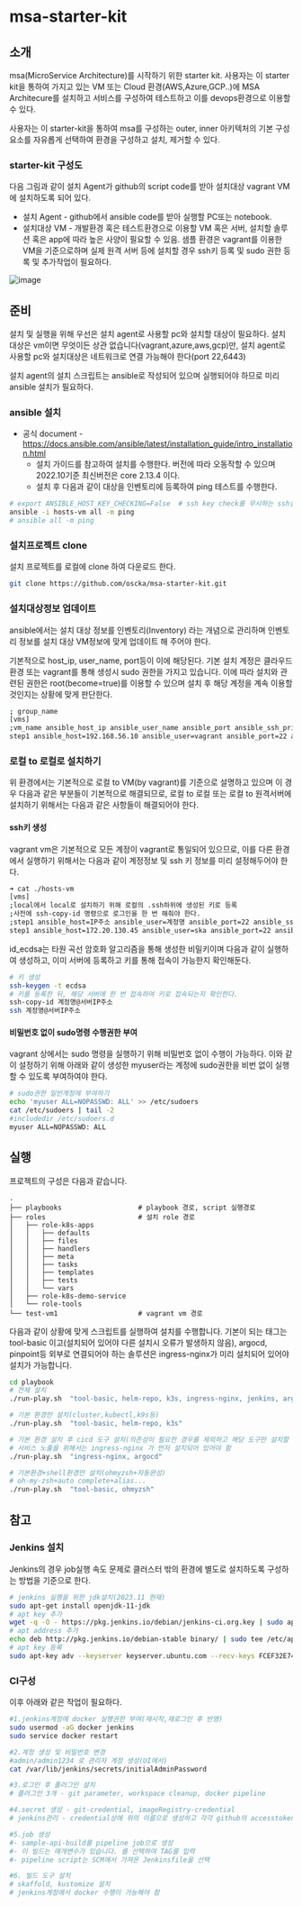 # msa-starter-kit

## 소개

msa(MicroService Architecture)를 시작하기 위한 starter kit. 사용자는 이 starter kit을 통하여
가지고 있는 VM 또는 Cloud 환경(AWS,Azure,GCP..)에 MSA Architecure를 설치하고
서비스를 구성하여 테스트하고 이를 devops환경으로 이용할 수 있다.

사용자는 이 starter-kit을 통하여 msa를 구성하는 outer, inner 아키텍처의 기본 구성요소를 자유롭게 선택하여 환경을 구성하고 설치, 제거할 수 있다.

### starter-kit 구성도

다음 그림과 같이 설치 Agent가 github의 script code를 받아 설치대상 vagrant VM에 설치하도록 되어 있다.

- 설치 Agent - github에서 ansible code를 받아 실행할 PC또는 notebook.
- 설치대상 VM - 개발환경 혹은 테스트환경으로 이용할 VM 혹은 서버, 설치할 솔루션 혹은 app에 따라 높은 사양이 필요할 수 있음. 샘플 환경은 vagrant를 이용한 VM을 기준으로하며 실제 원격 서버 등에 설치할 경우 ssh키 등록 및 sudo 권한 등록 및 추가작업이 필요하다.

![image](https://user-images.githubusercontent.com/112376183/195263573-d76fd0a9-61b1-47fc-a025-0469da92af92.png)

## 준비

설치 및 실행을 위해 우선은 설치 agent로 사용할 pc와 설치할 대상이 필요하다.
설치 대상은 vm이면 무엇이든 상관 없습니다(vagrant,azure,aws,gcp)만, 설치 agent로 사용할 pc와 설치대상은
네트워크로 연결 가능해야 한다(port 22,6443)

설치 agent의 설치 스크립트는 ansible로 작성되어 있으며 실행되어야 하므로 미리 ansible 설치가 필요하다.

### ansible 설치

- 공식 document - https://docs.ansible.com/ansible/latest/installation_guide/intro_installation.html
  - 설치 가이드를 참고하여 설치를 수행한다. 버전에 따라 오동작할 수 있으며 2022.10기준 최신버전은 core 2.13.4 이다.
  - 설치 후 다음과 같이 대상을 인벤토리에 등록하여 ping 테스트를 수행한다.

```bash
# export ANSIBLE_HOST_KEY_CHECKING=False  # ssh key check를 무시하는 ssh설정
ansible -i hosts-vm all -m ping
# ansible all -m ping
```
### 설치프로젝트 clone

설치 프로젝트를 로컬에 clone 하여 다운로드 한다.

```bash
git clone https://github.com/oscka/msa-starter-kit.git

```

### 설치대상정보 업데이트

ansible에서는 설치 대상 정보를 인벤토리(Inventory) 라는 개념으로 관리하며 인벤토리 정보를 설치 대상 VM정보에 맞게 업데이트 해 주어야 한다.

기본적으로 host_ip, user_name, port등이 이에 해당된다.
기본 설치 계정은 클라우드 환경 또는 vagrant를 통해 생성시 sudo 권한을 가지고 있습니다. 이에 따라 설치와 관련된 권한은 root(become=true)를 이용할 수 있으며 설치 후 해당 계정을 계속 이용할 것인지는 상황에 맞게 판단한다.

```bash
; group_name
[vms]
;vm_name ansible_host_ip ansible_user_name ansible_port ansible_ssh_private_key_file
step1 ansible_host=192.168.56.10 ansible_user=vagrant ansible_port=22 ansible_ssh_private_key_file=../test-vm1/.vagrant/machines/default/virtualbox/private_key
```

### 로컬 to 로컬로 설치하기

위 환경에서는 기본적으로 로컬 to VM(by vagrant)를 기준으로 설명하고 있으며 이 경우 다음과 같은 부분들이 기본적으로 해결되므로, 로컬 to 로컬 또는 로컬 to 원격서버에 설치하기 위해서는 다음과 같은 사항들이 해결되어야 한다.

#### ssh키 생성

vagrant vm은 기본적으로 모든 계정이 vagrant로 통일되어 있으므로, 이를 다른 환경에서 실행하기 위해서는 다음과 같이 계정정보 및 ssh 키 정보를 미리 설정해두어야 한다. 

```zsh
➜ cat ./hosts-vm
[vms]
;local에서 local로 설치하기 위해 로컬의 .ssh하위에 생성된 키로 등록
;사전에 ssh-copy-id 명령으로 로그인을 한 번 해줘야 한다.
;step1 ansible_host=IP주소 ansible_user=계정명 ansible_port=22 ansible_ssh_private_key_file=키파일경로
step1 ansible_host=172.20.130.45 ansible_user=ska ansible_port=22 ansible_ssh_private_key_file=/home/ska/.ssh/id_ecdsa
```

id_ecdsa는 타원 곡선 암호화 알고리즘을 통해 생성한 비밀키이며 다음과 같이 실행하여 생성하고, 이미 서버에 등록하고 키를 통해 접속이 가능한지 확인해둔다.

```zsh
# 키 생성 
ssh-keygen -t ecdsa
# 키를 등록한 뒤, 해당 서버에 한 번 접속하여 키로 접속되는지 확인한다.
ssh-copy-id 계정명@서버IP주소
ssh 계정명@서버IP주소
```

#### 비밀번호 없이 sudo명령 수행권한 부여

vagrant 상에서는 sudo 명령을 실행하기 위해 비밀번호 없이 수행이 가능하다. 이와 같이 설정하기 위해 아래와 같이 생성한 myuser라는 계정에 sudo권한을 비번 없이 실행할 수 있도록 부여하여야 한다.

```zsh
# sudo권한 일반계정에 부여하기
echo 'myuser ALL=NOPASSWD: ALL' >> /etc/sudoers
cat /etc/sudoers | tail -2
#includedir /etc/sudoers.d
myuser ALL=NOPASSWD: ALL
```

## 실행

프로젝트의 구성은 다음과 같습니다.
```
.
├── playbooks                   # playbook 경로, script 실행경로
├── roles                       # 설치 role 경로
│   ├── role-k8s-apps
│   │   ├── defaults
│   │   ├── files
│   │   ├── handlers
│   │   ├── meta
│   │   ├── tasks
│   │   ├── templates
│   │   ├── tests
│   │   └── vars
│   ├── role-k8s-demo-service
│   └── role-tools
└── test-vm1                    # vagrant vm 경로
```

다음과 같이 상황에 맞게 스크립트를 실행하여 설치를 수행합니다. 기본이 되는 태그는 tool-basic 이고(설치되어 있어야 다른 설치시 오류가 발생하지 않음), argocd, pinpoint등 외부로 연결되어야 하는 솔루션은 ingress-nginx가 미리 설치되어 있어야 설치가 가능합니다.

```bash
cd playbook
# 전체 설치
./run-play.sh  "tool-basic, helm-repo, k3s, ingress-nginx, jenkins, argocd, loki-stack, pinpoint, mysql, simple-api-argocd"

# 기본 환경만 설치(cluster,kubectl,k9s등)
./run-play.sh  "tool-basic, helm-repo, k3s"

# 기본 환경 설치 후 cicd 도구 설치(의존성이 필요한 경우를 제외하고 해당 도구만 설치할 수 있음)
# 서비스 노출을 위해서는 ingress-nginx 가 먼저 설치되어 있어야 함
./run-play.sh  "ingress-nginx, argocd"

# 기본환경+shell환경만 설치(ohmyzsh+자동완성)
# oh-my-zsh+auto complete+alias...
./run-play.sh  "tool-basic, ohmyzsh"
```

## 참고

### Jenkins 설치 

Jenkins의 경우 job실행 속도 문제로 클러스터 밖의 환경에 별도로 설치하도록 구성하는 방법을 기준으로 한다.

```zsh
# jenkins 실행을 위한 jdk설치(2023.11 현재)
sudo apt-get install openjdk-11-jdk
# apt key 추가
wget -q -O - https://pkg.jenkins.io/debian/jenkins-ci.org.key | sudo apt-key add -
# apt address 추가
echo deb http://pkg.jenkins.io/debian-stable binary/ | sudo tee /etc/apt/sources.list.d/jenkins.list
# apt key 등록
sudo apt-key adv --keyserver keyserver.ubuntu.com --recv-keys FCEF32E745F2C3D5
```

### CI구성

이후 아래와 같은 작업이 필요하다.

```zsh
#1.jenkins계정에 docker 실행권한 부여(재시작,재로그인 후 반영)
sudo usermod -aG docker jenkins
sudo service docker restart

#2.계정 생성 및 비밀번호 변경
#admin/admin1234 로 관리자 계정 생성(UI에서)
cat /var/lib/jenkins/secrets/initialAdminPassword

#3.로그인 후 플러그인 설치
# 플러그인 3개 - git parameter, workspace cleanup, docker pipeline

#4.secret 생성 - git-credential, imageRegistry-credential
# jenkins관리 - credential상에 위의 이름으로 생성하고 각각 github의 accesstoken 정보와 docker hub의 ID/PW정보를 입력해 둔다.

#5.job 생성
#- sample-api-build를 pipeline job으로 생성
#- 이 빌드는 매개변수가 있습니다. 를 선택하여 TAG를 입력
#- pipeline script는 SCM에서 가져온 Jenkinsfile을 선택

#6. 빌드 도구 설치
# skaffold, kustomize 설치
# jenkins계정에서 docker 수행이 가능해야 함
```

